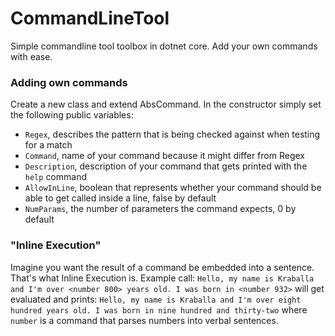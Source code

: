 # CommandLineTool
Simple commandline tool toolbox in dotnet core. Add your own commands with ease.

### Adding own commands
Create a new class and extend AbsCommand. In the constructor simply set the following public variables:
* `Regex`, describes the pattern that is being checked against when testing for a match
* `Command`, name of your command because it might differ from Regex
* `Description`, description of your command that gets printed with the `help` command
* `AllowInLine`, boolean that represents whether your command should be able to get called inside a line, false by default
* `NumParams`, the number of parameters the command expects, 0 by default

### "Inline Execution"
Imagine you want the result of a command be embedded into a sentence. That's what Inline Execution is.
Example call:
`Hello, my name is Kraballa and I'm over <number 800> years old. I was born in <number 932>`
will get evaluated and prints:
`Hello, my name is Kraballa and I'm over eight hundred years old. I was born in nine hundred and thirty-two`
where `number` is a command that parses numbers into verbal sentences.
